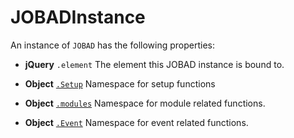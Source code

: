# JOBADInstance
An instance of `JOBAD` has the following properties: 

* **jQuery** `.element` The element this JOBAD instance is bound to. 

* **Object** [`.Setup`](setup.md) Namespace for setup functions
* **Object** [`.modules`](modules.md) Namespace for module related functions. 
* **Object** [`.Event`](events.md) Namespace for event related functions. 
